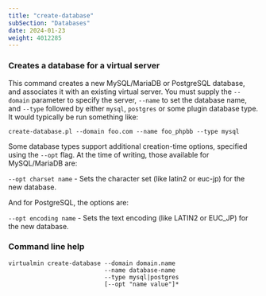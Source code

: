 ```yaml
---
title: "create-database"
subSection: "Databases"
date: 2024-01-23
weight: 4012285
---
```


### Creates a database for a virtual server

This command creates a new MySQL/MariaDB or PostgreSQL database, and associates it with an existing virtual server. You must supply the `--domain` parameter to specify the server, `--name` to set the database name, and `--type` followed by either `mysql`, `postgres` or some plugin database type. It would typically be run something like:

```text
create-database.pl --domain foo.com --name foo_phpbb --type mysql
```

Some database types support additional creation-time options, specified using the `--opt` flag. At the time of writing, those available for MySQL/MariaDB are:

`--opt charset name` - Sets the character set (like latin2 or euc-jp) for the new database.

And for PostgreSQL, the options are:

`--opt encoding name` - Sets the text encoding (like LATIN2 or EUC_JP) for the new database.
 
### Command line help

```text
virtualmin create-database --domain domain.name
                           --name database-name
                           --type mysql|postgres
                           [--opt "name value"]*
```
